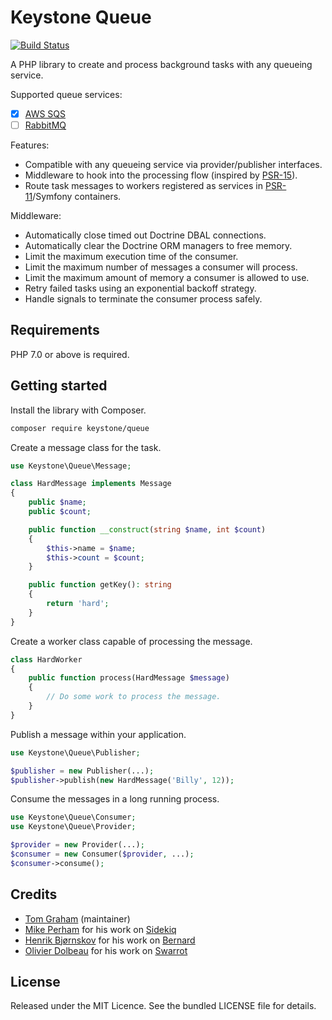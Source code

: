 # Keystone Queue

[![Build Status](https://travis-ci.org/keystonephp/queue.png)](https://travis-ci.org/keystonephp/queue)

A PHP library to create and process background tasks with any queueing service.

Supported queue services:

* [x] [AWS SQS](https://aws.amazon.com/sqs)
* [ ] [RabbitMQ](https://www.rabbitmq.com)

Features:

* Compatible with any queueing service via provider/publisher interfaces.
* Middleware to hook into the processing flow (inspired by [PSR-15](https://github.com/php-fig/fig-standards/tree/master/proposed/http-middleware)).
* Route task messages to workers registered as services in [PSR-11](https://github.com/container-interop/fig-standards/blob/master/proposed/container.md)/Symfony containers.

Middleware:

* Automatically close timed out Doctrine DBAL connections.
* Automatically clear the Doctrine ORM managers to free memory.
* Limit the maximum execution time of the consumer.
* Limit the maximum number of messages a consumer will process.
* Limit the maximum amount of memory a consumer is allowed to use.
* Retry failed tasks using an exponential backoff strategy.
* Handle signals to terminate the consumer process safely.

## Requirements

PHP 7.0 or above is required.

## Getting started

Install the library with Composer.

```bash
composer require keystone/queue
```

Create a message class for the task.

```php
use Keystone\Queue\Message;

class HardMessage implements Message
{
    public $name;
    public $count;

    public function __construct(string $name, int $count)
    {
        $this->name = $name;
        $this->count = $count;
    }

    public function getKey(): string
    {
        return 'hard';
    }
}
```

Create a worker class capable of processing the message.

```php
class HardWorker
{
    public function process(HardMessage $message)
    {
        // Do some work to process the message.
    }
}
```

Publish a message within your application.

```php
use Keystone\Queue\Publisher;

$publisher = new Publisher(...);
$publisher->publish(new HardMessage('Billy', 12));
```

Consume the messages in a long running process.

```php
use Keystone\Queue\Consumer;
use Keystone\Queue\Provider;

$provider = new Provider(...);
$consumer = new Consumer($provider, ...);
$consumer->consume();
```

## Credits

- [Tom Graham](https://github.com/tompedals) (maintainer)
- [Mike Perham](https://github.com/mperham) for his work on [Sidekiq](https://github.com/mperham/sidekiq)
- [Henrik Bjørnskov](https://github.com/henrikbjorn) for his work on [Bernard](https://github.com/bernardphp/bernard)
- [Olivier Dolbeau](https://github.com/odolbeau) for his work on [Swarrot](https://github.com/swarrot/swarrot)

## License

Released under the MIT Licence. See the bundled LICENSE file for details.
